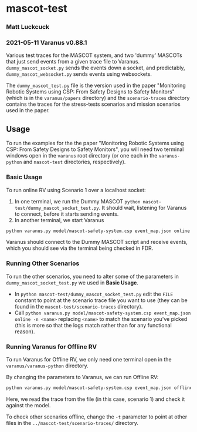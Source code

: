 # mascot-test
### Matt Luckcuck
### 2021-05-11 Varanus v0.88.1

Various test traces for the MASCOT system, and two 'dummy' MASCOTs that just send events from a given trace file to Varanus. `dummy_mascot_socket.py` sends the events down a socket, and predictably, `dummy_mascot_websocket.py` sends  events using websockets.

The `dummy_mascot_test.py` file is the version used in the paper "Monitoring Robotic Systems using CSP: From Safety Designs to Safety Monitors" (which is in the `varanus/papers` directory) and the `scenario-traces` directory contains the traces for the stress-tests scenarios and mission scenarios used in the paper.

## Usage

To run the examples for the the paper "Monitoring Robotic Systems using CSP: From Safety Designs to Safety Monitors", you will need two terminal windows open in the `varanus` root directory (or one each in the `varanus-python` and `mascot-test` directories, respectively).

### Basic Usage

To run online RV using Scenario 1 over a localhost socket:

1. In one terminal, we run the Dummy MASCOT `python mascot-test/dummy_mascot_socket_test.py`. It should wait, listening for Varanus to connect, before it starts sending events.
2. In another terminal, we start Varanus
```bash
python varanus.py model/mascot-safety-system.csp event_map.json online -n scenario1
```
Varanus should connect to the Dummy MASCOT script and receive events, which you should see via the terminal being checked in FDR.

### Running Other Scenarios

To run the other scenarios, you need to alter some of the parameters in `dummy_mascot_socket_test.py` we used in **Basic Usage**.

* In `python mascot-test/dummy_mascot_socket_test.py` edit the `FILE` constant to point at the scenario trace file you want to use (they can be found in the `mascot-test/scenario-traces` directory).
* Call `python varanus.py model/mascot-safety-system.csp event_map.json online -n <name>` replacing `<name>` to match the scenario you've picked (this is more so that the logs match rather than for any functional reason).

### Running Varanus for Offline RV

To run Varanus for Offline RV, we only need one terminal open in the `varanus/varanus-python` directory.

By changing the parameters to Varanus, we can run Offline RV:
```bash
python varanus.py model/mascot-safety-system.csp event_map.json offline -n scenario1 -t ../mascot-test/scenario-traces/scenario1-trace.json
```
Here, we read the trace from the file (in this case, scenario 1) and check it against the model.

To check other scenarios offline, change the `-t` parameter to point at other files in the `../mascot-test/scenario-traces/` directory.
